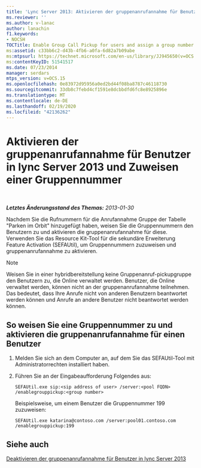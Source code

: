 ```yaml
---
title: 'Lync Server 2013: Aktivieren der gruppenanrufannahme für Benutzer und Zuweisen einer Gruppennummer'
ms.reviewer: ''
ms.author: v-lanac
author: lanachin
f1.keywords:
- NOCSH
TOCTitle: Enable Group Call Pickup for users and assign a group number
ms:assetid: c33bb6c2-d43b-4fb6-a0fa-6d82a7b09abe
ms:mtpsurl: https://technet.microsoft.com/en-us/library/JJ945650(v=OCS.15)
ms:contentKeyID: 51541517
ms.date: 07/23/2014
manager: serdars
mtps_version: v=OCS.15
ms.openlocfilehash: 0e83972d95956a0ed2bd44f08ba8787c46118730
ms.sourcegitcommit: 33db8c7febd4cf1591e8dcbbdfd6fc8e8925896e
ms.translationtype: MT
ms.contentlocale: de-DE
ms.lasthandoff: 02/19/2020
ms.locfileid: "42136262"
---
```

<div data-xmlns="http://www.w3.org/1999/xhtml">

<div class="topic" data-xmlns="http://www.w3.org/1999/xhtml" data-msxsl="urn:schemas-microsoft-com:xslt" data-cs="http://msdn.microsoft.com/">

<div data-asp="https://msdn2.microsoft.com/asp">

# <a name="enable-group-call-pickup-for-users-in-lync-server-2013-and-assign-a-group-number"></a>Aktivieren der gruppenanrufannahme für Benutzer in lync Server 2013 und Zuweisen einer Gruppennummer

</div>

<div id="mainSection">

<div id="mainBody">

<span> </span>

_**Letztes Änderungsstand des Themas:** 2013-01-30_

Nachdem Sie die Rufnummern für die Anrufannahme Gruppe der Tabelle "Parken im Orbit" hinzugefügt haben, weisen Sie die Gruppennummern den Benutzern zu und aktivieren die gruppenanrufannahme für diese. Verwenden Sie das Resource Kit-Tool für die sekundäre Erweiterung Feature Activation (SEFAUtil), um Gruppennummern zuzuweisen und gruppenanrufannahme zu aktivieren.

<div>


> [!NOTE]  
> Weisen Sie in einer hybridbereitstellung keine Gruppenanruf-pickupgruppe den Benutzern zu, die Online verwaltet werden. Benutzer, die Online verwaltet werden, können nicht an der gruppenanrufannahme teilnehmen. Das bedeutet, dass Ihre Anrufe nicht von anderen Benutzern beantwortet werden können und Anrufe an andere Benutzer nicht beantwortet werden können.



</div>

<div>

## <a name="to-assign-a-group-number-and-enable-group-call-pickup-for-a-user"></a>So weisen Sie eine Gruppennummer zu und aktivieren die gruppenanrufannahme für einen Benutzer

1.  Melden Sie sich an dem Computer an, auf dem Sie das SEFAUtil-Tool mit Administratorrechten installiert haben.

2.  Führen Sie an der Eingabeaufforderung Folgendes aus:
    
        SEFAUtil.exe sip:<sip address of user> /server:<pool FQDN> /enablegrouppickup:<group number>
    
    Beispielsweise, um einem Benutzer die Gruppennummer 199 zuzuweisen:
    
        SEFAUtil.exe katarina@contoso.com /server:pool01.contoso.com /enablegrouppickup:199 

</div>

<div>

## <a name="see-also"></a>Siehe auch


[Deaktivieren der gruppenanrufannahme für Benutzer in lync Server 2013](lync-server-2013-disable-group-call-pickup-for-users.md)  
  

</div>

</div>

<span> </span>

</div>

</div>

</div>

